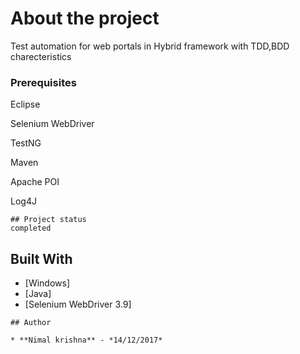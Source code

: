 
# About the project

Test automation for web portals in Hybrid framework with TDD,BDD charecteristics


### Prerequisites

Eclipse

Selenium WebDriver

TestNG

Maven

Apache POI

Log4J


```
## Project status
completed
```

## Built With

* [Windows]
* [Java]
* [Selenium WebDriver 3.9]

```
## Author

* **Nimal krishna** - *14/12/2017*
```